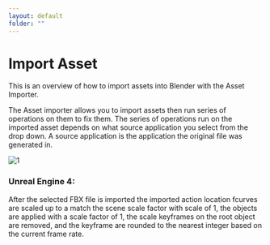 ```yaml
---
layout: default
folder: ""
---
```


# Import Asset

This is an overview of how to import assets into Blender with the Asset Importer.

The Asset importer allows you to import assets then run series of operations on them to fix them.  The series of operations run on the imported asset depends on what source application you select from the drop down. A source application is the application the original file was generated in.

![1](https://blender-tools-documentation.s3.amazonaws.com/send-to-unreal/images/import_asset/1.png?)

### Unreal Engine 4:

After the selected FBX file is imported the imported action location fcurves are scaled up to a match the scene scale factor with scale of 1, the objects are applied with a scale factor of 1, the scale keyframes on the root object are removed, and the keyframe are rounded to the nearest integer based on the current frame rate.
